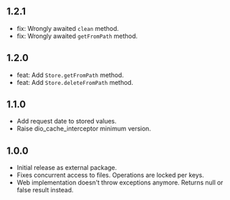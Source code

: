 ## 1.2.1
- fix: Wrongly awaited `clean` method.
- fix: Wrongly awaited `getFromPath` method.

## 1.2.0
- feat: Add `Store.getFromPath` method.
- feat: Add `Store.deleteFromPath` method.

## 1.1.0
- Add request date to stored values.
- Raise dio_cache_interceptor minimum version.

## 1.0.0
- Initial release as external package.
- Fixes concurrent access to files. Operations are locked per keys.
- Web implementation doesn't throw exceptions anymore. Returns null or false result instead.
